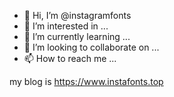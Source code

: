- 👋 Hi, I’m @instagramfonts
- 👀 I’m interested in ...
- 🌱 I’m currently learning ...
- 💞️ I’m looking to collaborate on ...
- 📫 How to reach me ...

my blog is
https://www.instafonts.top

<!---
instagramfonts/instagramfonts is a ✨ special ✨ repository because its `README.md` (this file) appears on your GitHub profile.
You can click the Preview link to take a look at your changes.
--->
